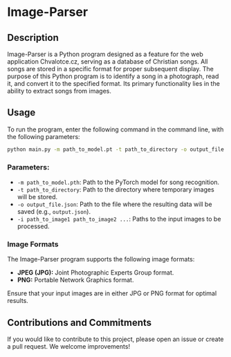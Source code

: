 # Image-Parser

## Description
Image-Parser is a Python program designed as a feature for the web application Chvalotce.cz, serving as a database of Christian songs. All songs are stored in a specific format for proper subsequent display. The purpose of this Python program is to identify a song in a photograph, read it, and convert it to the specified format. Its primary functionality lies in the ability to extract songs from images.

## Usage
To run the program, enter the following command in the command line, with the following parameters:

```bash
python main.py -m path_to_model.pt -t path_to_directory -o output_file.json -i path_to_image1 path_to_image2 ...
```

### Parameters:
- `-m path_to_model.pth`: Path to the PyTorch model for song recognition.
- `-t path_to_directory`: Path to the directory where temporary images will be stored.
- `-o output_file.json`: Path to the file where the resulting data will be saved (e.g., `output.json`).
- `-i path_to_image1 path_to_image2 ...`: Paths to the input images to be processed.

### Image Formats
The Image-Parser program supports the following image formats:

- **JPEG (JPG):** Joint Photographic Experts Group format.
- **PNG:** Portable Network Graphics format.

Ensure that your input images are in either JPG or PNG format for optimal results.


## Contributions and Commitments
If you would like to contribute to this project, please open an issue or create a pull request. We welcome improvements!




